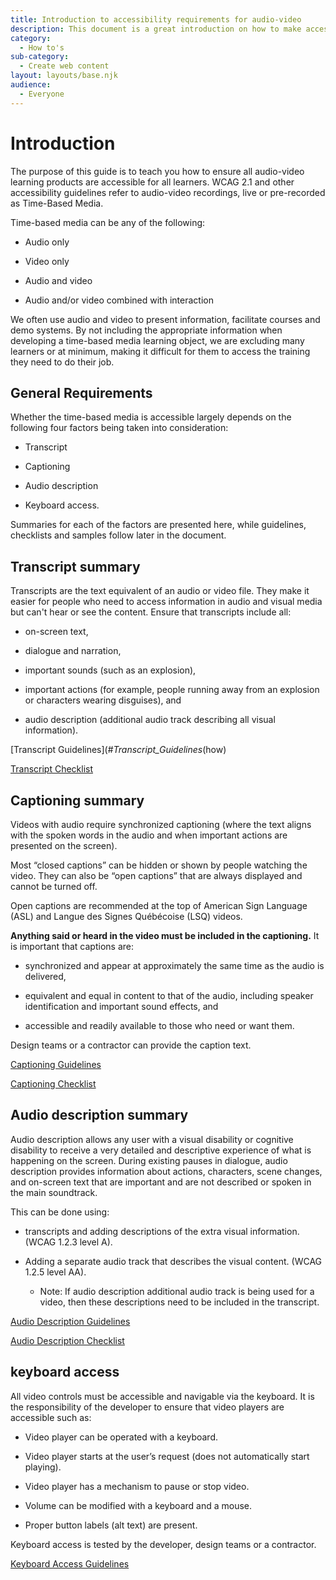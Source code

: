 ```yaml
---
title: Introduction to accessibility requirements for audio-video
description: This document is a great introduction on how to make accessible video for a communication advisor audience which are in between the web author and the content expert.
category:
  - How to's
sub-category:
  - Create web content
layout: layouts/base.njk
audience:
  - Everyone
---
```

# Introduction

The purpose of this guide is to teach you how to ensure all audio-video learning products are accessible for all learners. WCAG 2.1 and other accessibility guidelines refer to audio-video recordings, live or pre-recorded as Time-Based Media.

Time-based media can be any of the following:

- Audio only

- Video only

- Audio and video

- Audio and/or video combined with interaction

We often use audio and video to present information, facilitate courses and demo systems. By not including the appropriate information when developing a time-based media learning object, we are excluding many learners or at minimum, making it difficult for them to access the training they need to do their job.

## General Requirements

Whether the time-based media is accessible largely depends on the following four factors being taken into consideration:

- Transcript

- Captioning

- Audio description

- Keyboard access.

Summaries for each of the factors are presented here, while guidelines, checklists and samples follow later in the document.

## Transcript summary

Transcripts are the text equivalent of an audio or video file. They make it easier for people who need to access information in audio and visual media but can't hear or see the content. Ensure that transcripts include all:

- on-screen text,

- dialogue and narration,

- important sounds (such as an explosion),

- important actions (for example, people running away from an explosion or characters wearing disguises), and

- audio description (additional audio track describing all visual information).

[Transcript Guidelines](#_Transcript_Guidelines_(how)

[Transcript Checklist](#_Transcript_Checklist)

## Captioning summary

Videos with audio require synchronized captioning (where the text aligns with the spoken words in the audio and when important actions are presented on the screen).

Most “closed captions” can be hidden or shown by people watching the video. They can also be “open captions” that are always displayed and cannot be turned off.

Open captions are recommended at the top of American Sign Language (ASL) and Langue des Signes Québécoise (LSQ) videos.

**Anything said or heard in the video must be included in the captioning.** It is important that captions are:

- synchronized and appear at approximately the same time as the audio is delivered,

- equivalent and equal in content to that of the audio, including speaker identification and important sound effects, and

- accessible and readily available to those who need or want them.

Design teams or a contractor can provide the caption text.

[Captioning Guidelines](\l)

[Captioning Checklist](#_Captioning_Checklist)

## Audio description summary

Audio description allows any user with a visual disability or cognitive disability to receive a very detailed and descriptive experience of what is happening on the screen. During existing pauses in dialogue, audio description provides information about actions, characters, scene changes, and on-screen text that are important and are not described or spoken in the main soundtrack.

This can be done using:

- transcripts and adding descriptions of the extra visual information. (WCAG 1.2.3 level A).

- Adding a separate audio track that describes the visual content. (WCAG 1.2.5 level AA).

  - Note: If audio description additional audio track is being used for a video, then these descriptions need to be included in the transcript.

[Audio Description Guidelines](#_Audio_Description_Guidelines)

[Audio Description Checklist](#_Audio_Description_Checklist)

## keyboard access

All video controls must be accessible and navigable via the keyboard. It is the responsibility of the developer to ensure that video players are accessible such as:

- Video player can be operated with a keyboard.

- Video player starts at the user’s request (does not automatically start playing).

- Video player has a mechanism to pause or stop video.

- Volume can be modified with a keyboard and a mouse.

- Proper button labels (alt text) are present.

Keyboard access is tested by the developer, design teams or a contractor.

[Keyboard Access Guidelines](#_Time-based_Media_Player)

